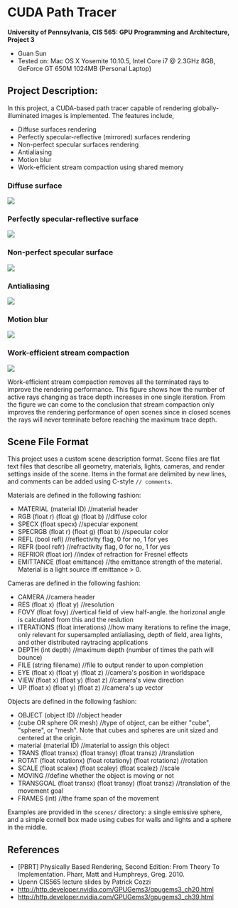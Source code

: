 CUDA Path Tracer
================

**University of Pennsylvania, CIS 565: GPU Programming and Architecture, Project 3**

* Guan Sun
* Tested on: Mac OS X Yosemite 10.10.5, Intel Core i7 @ 2.3GHz 8GB, GeForce GT 650M 1024MB (Personal Laptop)

## Project Description:

In this project, a CUDA-based path tracer capable of rendering globally-illuminated images is implemented. The features include,
* Diffuse surfaces rendering
* Perfectly specular-reflective (mirrored) surfaces rendering
* Non-perfect specular surfaces rendering
* Antialiasing
* Motion blur
* Work-efficient stream compaction using shared memory

### Diffuse surface

![](img/diffuse.png)

### Perfectly specular-reflective surface

![](img/specular.png)

### Non-perfect specular surface

![](img/nonperfect.png)

### Antialiasing

![](img/antialias.png)

### Motion blur

![](img/blur.png)

### Work-efficient stream compaction

![](img/compaction.png)

Work-efficient stream compaction removes all the terminated rays to improve the rendering performance. This figure shows how the number of
active rays changing as trace depth increases in one single iteration. From the figure we can come to the conclusion that stream compaction only improves the rendering performance of open scenes since in closed scenes the rays will never terminate before reaching the maximum trace depth.

## Scene File Format

This project uses a custom scene description format. Scene files are flat text
files that describe all geometry, materials, lights, cameras, and render
settings inside of the scene. Items in the format are delimited by new lines,
and comments can be added using C-style `// comments`.

Materials are defined in the following fashion:

* MATERIAL (material ID) //material header
* RGB (float r) (float g) (float b) //diffuse color
* SPECX (float specx) //specular exponent
* SPECRGB (float r) (float g) (float b) //specular color
* REFL (bool refl) //reflectivity flag, 0 for no, 1 for yes
* REFR (bool refr) //refractivity flag, 0 for no, 1 for yes
* REFRIOR (float ior) //index of refraction for Fresnel effects
* EMITTANCE (float emittance) //the emittance strength of the material. Material is a light source iff emittance > 0.

Cameras are defined in the following fashion:

* CAMERA //camera header
* RES (float x) (float y) //resolution
* FOVY (float fovy) //vertical field of view half-angle. the horizonal angle is calculated from this and the reslution
* ITERATIONS (float interations) //how many iterations to refine the image,
  only relevant for supersampled antialiasing, depth of field, area lights, and
  other distributed raytracing applications
* DEPTH (int depth) //maximum depth (number of times the path will bounce)
* FILE (string filename) //file to output render to upon completion
* EYE (float x) (float y) (float z) //camera's position in worldspace
* VIEW (float x) (float y) (float z) //camera's view direction
* UP (float x) (float y) (float z) //camera's up vector

Objects are defined in the following fashion:

* OBJECT (object ID) //object header
* (cube OR sphere OR mesh) //type of object, can be either "cube", "sphere", or
  "mesh". Note that cubes and spheres are unit sized and centered at the
  origin.
* material (material ID) //material to assign this object
* TRANS (float transx) (float transy) (float transz) //translation
* ROTAT (float rotationx) (float rotationy) (float rotationz) //rotation
* SCALE (float scalex) (float scaley) (float scalez) //scale
* MOVING //define whether the object is moving or not
* TRANSGOAL (float transx) (float transy) (float transz) //translation of the movement goal
* FRAMES (int) //the frame span of the movement

Examples are provided in the `scenes/` directory: a single emissive sphere,
and a simple cornell box made using cubes for walls and lights and a sphere in
the middle.

## References

* [PBRT] Physically Based Rendering, Second Edition: From Theory To Implementation. Pharr, Matt and Humphreys, Greg. 2010.
* Upenn CIS565 lecture slides by Patrick Cozzi
* http://http.developer.nvidia.com/GPUGems3/gpugems3_ch20.html
* http://http.developer.nvidia.com/GPUGems3/gpugems3_ch39.html
